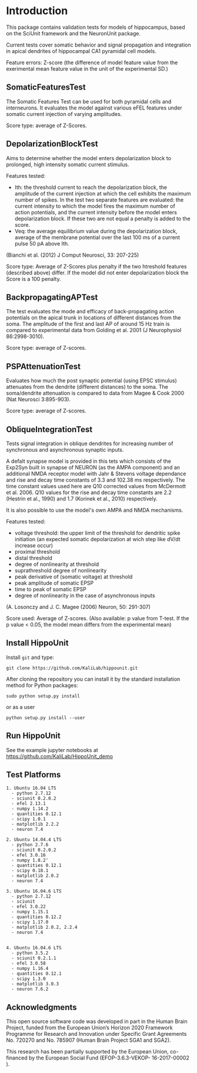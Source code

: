 Introduction
============

This package contains validation tests for models of hippocampus, 
based on the SciUnit framework and the NeuronUnit package.

Current tests cover somatic behavior and signal propagation and integration in apical dendrites of
hippocampal CA1 pyramidal cell models.

Feature errors: Z-score (the difference of model feature value from the exerimental mean feature value in the unit of the experimental SD.)

SomaticFeaturesTest
-------------------
 
The Somatic Features Test can be used for both pyramidal cells and interneurons. It evaluates the model against various eFEL features under somatic current injection of varying amplitudes.

Score type: average of Z-Scores.


DepolarizationBlockTest
-----------------------

Aims to determine whether the model enters depolarization block to prolonged, high intensity somatic current stimulus.

Features tested:

* Ith: the threshold current to reach the depolarization block, the amplitude of the current injection at which the cell exhibits
  the maximum number of spikes.
  In the test two separate features are evaluated: the current intensity to which the model fires the maximum number of action potentials, and 	 the current intensity before the model enters depolarization block. If these two are not equal a penalty is added to the score.
* Veq: the average equilibrium value during the depolarization block, 
  average of the membrane potential over the last 100 ms of a 
  current pulse 50 pA above Ith.

(Bianchi et al. (2012) J Comput Neurosci, 33: 207-225)

Score type: Average of Z-Scores plus penalty if the two htreshold features (described above) differ. If the model did not enter depolarization block the Score is a 100 penalty.

BackpropagatingAPTest
----------------------

The test evaluates the mode and efficacy of back-propagating action potentials on the apical trunk in locations of different distances from the soma. The amplitude of the first and last AP of around 15 Hz train is compared to experimental data from Golding et al. 2001 (J Neurophysiol 86:2998-3010).

Score type: average of Z-scores.

PSPAttenuationTest 
----------------------

Evaluates how much the post synaptic potential (using EPSC stimulus) attenuates from the dendrite (different distances) to the soma. The soma/dendrite attenuation is compared to data from Magee & Cook 2000 (Nat Neurosci 3:895-903).

Score type: average of Z-scores.

ObliqueIntegrationTest
----------------------

Tests signal integration in oblique dendrites for increasing number of synchronous and asynchronous synaptic inputs.

A defalt synapse model is provided in this tets which consists of the Exp2Syn built in synapse of NEURON (as the AMPA component) and an additional NMDA receptor model with Jahr & Stevens voltage dependance and rise and decay time constants of 3.3 and 102.38 ms respectively. The time constant values used here are Q10 corrected values from McDermott et al. 2006. Q10 values for the rise and decay time constants are 2.2 (Hestrin et al., 1990) and 1.7 (Korinek et al., 2010) respectively. 

It is also possible to use the model's own AMPA and NMDA mechanisms.

Features tested:

* voltage threshold: the upper limit of the threshold for dendritic spike initiation (an expected somatic depolarization at wich step like dV/dt increase occur)
* proximal threshold
* distal threshold
* degree of nonlinearity at threshold
* suprathreshold degree of nonlinearity
* peak derivative of (somatic voltage) at threshold
* peak amplitude of somatic EPSP
* time to peak of somatic EPSP
* degree of nonlinearity in the case of asynchronous inputs

(A. Losonczy and J. C. Magee (2006) Neuron, 50: 291-307)

Score used: Average of Z-scores. (Also available: p value from T-test. If the p value < 0.05, the model mean differs from the experimental mean)


Install HippoUnit
------------------

Install `git` and type:

    git clone https://github.com/KaliLab/hippounit.git

After cloning the repository you can install it by the standard installation method for Python packages:

    sudo python setup.py install

or as a user

    python setup.py install --user


Run HippoUnit
-------------------

See the example jupyter notebooks at https://github.com/KaliLab/HippoUnit_demo


Test Platforms
--------------

    1. Ubuntu 16.04 LTS
      - python 2.7.12
      - sciunit 0.2.0.2
      - efel 2.13.1
      - numpy 1.14.2
      - quantities 0.12.1
      - scipy 1.0.1
      - matplotlib 2.2.2
      - neuron 7.4

    2. Ubuntu 14.04.4 LTS 
      - python 2.7.6 
      - sciunit 0.2.0.2
      - efel 3.0.16
      - numpy 1.8.2'
      - quantities 0.12.1
      - scipy 0.18.1
      - matplotlib 2.0.2
      - neuron 7.4

    3. Ubuntu 16.04.6 LTS
      - python 2.7.12
      - sciunit 
      - efel 3.0.22
      - numpy 1.15.1
      - quantities 0.12.2
      - scipy 1.17.0
      - matplotlib 2.0.2, 2.2.4
      - neuron 7.4


    4. Ubuntu 16.04.6 LTS
      - python 3.5.2
      - sciunit 0.2.1.1
      - efel 3.0.58
      - numpy 1.16.4
      - quantities 0.12.1
      - scipy 1.3.0
      - matplotlib 3.0.3
      - neuron 7.6.2

Acknowledgments
-----------------

This open source software code was developed in part in the Human Brain Project, funded from the European Union’s Horizon 2020 Framework Programme for Research and Innovation under Specific Grant Agreements No. 720270 and No. 785907 (Human Brain Project SGA1 and SGA2).

This research has been partially supported by the European Union, co-financed by the European Social Fund (EFOP-3.6.3-VEKOP- 16-2017-00002 ).
